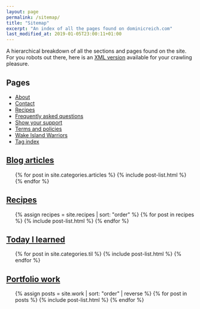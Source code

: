 ```yaml
---
layout: page
permalink: /sitemap/
title: "Sitemap"
excerpt: "An index of all the pages found on dominicreich.com"
last_modified_at: 2019-01-05T23:00:11+01:00
---
```


A hierarchical breakdown of all the sections and pages found on the site. For you robots out there, here is an [XML version](/sitemap.xml) available for your crawling pleasure.

## Pages

- [About](/about/)
- [Contact](/contact/)
- [Recipes](/recipes/)
- [Frequently asked questions](/faqs/)
- [Show your support](/support/)
- [Terms and policies](/terms/)
- [Wake Island Warriors](/wiw/)
- [Tag index](/tag/)

## [Blog articles](/articles/)

<ul>
  {% for post in site.categories.articles %}
    {% include post-list.html %}
  {% endfor %}
</ul>

## [Recipes](/recipes/)

<ul>
  {% assign recipes = site.recipes |  sort: "order" %}
  {% for post in recipes %}
    {% include post-list.html %}
  {% endfor %}
</ul>

## [Today I learned](/til/)

<ul>
  {% for post in site.categories.til %}
    {% include post-list.html %}
  {% endfor %}
</ul>

## [Portfolio work](/work/)

<ul>
  {% assign posts = site.work | sort: "order" | reverse %}
  {% for post in posts %}
    {% include post-list.html %}
  {% endfor %}
</ul>
